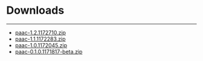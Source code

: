 # Downloads

---
- [paac-1.2.1172710.zip](https://raw.githubusercontent.com/UrbanCode/IBM-UCD-PLUGINS/main/files/PAAC/paac-1.2.1172710.zip)
- [paac-1.1.1172283.zip](https://raw.githubusercontent.com/UrbanCode/IBM-UCD-PLUGINS/main/files/PAAC/paac-1.1.1172283.zip)
- [paac-1.0.1172045.zip](https://raw.githubusercontent.com/UrbanCode/IBM-UCD-PLUGINS/main/files/PAAC/paac-1.0.1172045.zip)
- [paac-0.1.0.1171817-beta.zip](https://raw.githubusercontent.com/UrbanCode/IBM-UCD-PLUGINS/main/files/PAAC/paac-0.1.0.1171817-beta.zip)



